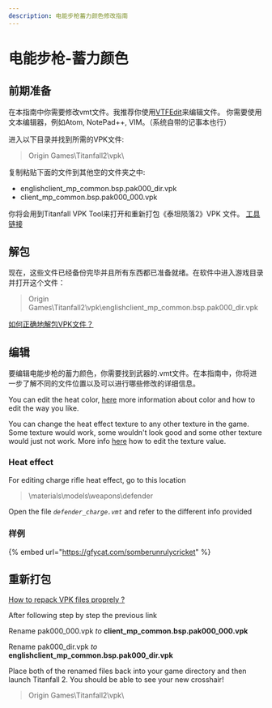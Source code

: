 ```yaml
---
description: 电能步枪蓄力颜色修改指南
---
```


# 电能步枪-蓄力颜色

## 前期准备 <a id="preparation"></a>

在本指南中你需要修改vmt文件。我推荐你使用[VTFEdit](https://noskill.gitbook.io/titanfall2/how-to-start-modding/modding-tools)来编辑文件。 你需要使用文本编辑器，例如Atom, NotePad++, VIM。（系统自带的记事本也行）

进入以下目录并找到所需的VPK文件:

> Origin Games\Titanfall2\vpk\

复制粘贴下面的文件到其他空的文件夹之中:

* englishclient\_mp\_common.bsp.pak000\_dir.vpk
* client\_mp\_common.bsp.pak000\_000.vpk

你将会用到Titanfall VPK Tool来打开和重新打包《泰坦陨落2》VPK 文件。 [工具链接](https://noskill.gitbook.io/titanfall2/how-to-start-modding/modding-tools)​

## 解包 <a id="unpacking"></a>

现在，这些文件已经备份完毕并且所有东西都已准备就绪。在软件中进入游戏目录并打开这个文件：

> Origin Games\Titanfall2\vpk\englishclient\_mp\_common.bsp.pak000\_dir.vpk

​[如何正确地解包VPK文件？](https://noskill.gitbook.io/titanfall2/how-to-start-modding/how-to-backup-extract-and-repack)​

## 编辑 <a id="editing"></a>

要编辑电能步枪的蓄力颜色，你需要找到武器的.vmt文件。在本指南中，你将进一步了解不同的文件位置以及可以进行哪些修改的详细信息。

You can edit the heat color, [here](https://noskill.gitbook.io/titanfall2/information/textures/colors/color-and-texture-info#usdlayercolor) more information about color and how to edit the way you like.

You can change the heat effect texture to any other texture in the game. Some texture would work, some wouldn't look good and some other texture would just not work. More info [here](https://wanty5883.gitbook.io/titanfall2/information/color-and-texture-info#usdtexture2-and-usdbasetexture) how to edit the texture value.

### Heat effect

For editing charge rifle heat effect, go to this location

> \materials\models\weapons\defender

Open the file _`defender_charge.vmt`_ and refer to the different info provided

### 样例

{% embed url="https://gfycat.com/somberunrulycricket" %}

## 重新打包 <a id="repacking"></a>

​[How to repack VPK files proprely ?](https://noskill.gitbook.io/titanfall2/how-to-start-modding/how-to-backup-extract-and-repack)​

After following step by step the previous link

Rename pak000\_000.vpk _to_ **client\_mp\_common.bsp.pak000\_000.vpk**

Rename pak000\_dir.vpk _to_ **englishclient\_mp\_common.bsp.pak000\_dir.vpk**

Place both of the renamed files back into your game directory and then launch Titanfall 2. You should be able to see your new crosshair!

> Origin Games\Titanfall2\vpk\

